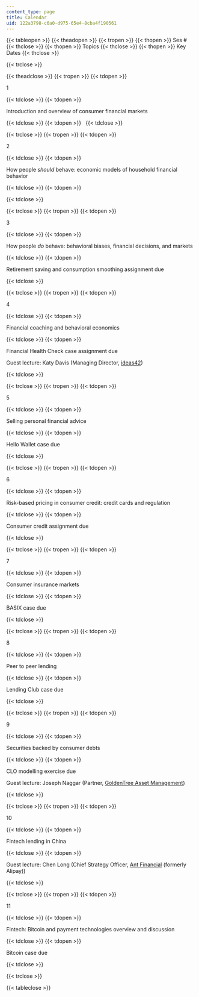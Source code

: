 ```yaml
---
content_type: page
title: Calendar
uid: 122a3798-c6a0-d975-65e4-8cba4f190561
---
```


{{< tableopen >}}
{{< theadopen >}}
{{< tropen >}}
{{< thopen >}}
Ses #
{{< thclose >}}
{{< thopen >}}
Topics
{{< thclose >}}
{{< thopen >}}
Key Dates
{{< thclose >}}

{{< trclose >}}

{{< theadclose >}}
{{< tropen >}}
{{< tdopen >}}


1


{{< tdclose >}}
{{< tdopen >}}


Introduction and overview of consumer financial markets


{{< tdclose >}}
{{< tdopen >}}
 
{{< tdclose >}}

{{< trclose >}}
{{< tropen >}}
{{< tdopen >}}


2


{{< tdclose >}}
{{< tdopen >}}


How people _should_ behave: economic models of household financial behavior


{{< tdclose >}}
{{< tdopen >}}



{{< tdclose >}}

{{< trclose >}}
{{< tropen >}}
{{< tdopen >}}


3


{{< tdclose >}}
{{< tdopen >}}


How people _do_ behave: behavioral biases, financial decisions, and markets


{{< tdclose >}}
{{< tdopen >}}


Retirement saving and consumption smoothing assignment due


{{< tdclose >}}

{{< trclose >}}
{{< tropen >}}
{{< tdopen >}}


4


{{< tdclose >}}
{{< tdopen >}}


Financial coaching and behavioral economics


{{< tdclose >}}
{{< tdopen >}}


Financial Health Check case assignment due

Guest lecture: Katy Davis (Managing Director, [ideas42](http://www.ideas42.org/))


{{< tdclose >}}

{{< trclose >}}
{{< tropen >}}
{{< tdopen >}}


5


{{< tdclose >}}
{{< tdopen >}}


Selling personal financial advice


{{< tdclose >}}
{{< tdopen >}}


Hello Wallet case due


{{< tdclose >}}

{{< trclose >}}
{{< tropen >}}
{{< tdopen >}}


6


{{< tdclose >}}
{{< tdopen >}}


Risk-based pricing in consumer credit: credit cards and regulation


{{< tdclose >}}
{{< tdopen >}}


Consumer credit assignment due


{{< tdclose >}}

{{< trclose >}}
{{< tropen >}}
{{< tdopen >}}


7


{{< tdclose >}}
{{< tdopen >}}


Consumer insurance markets


{{< tdclose >}}
{{< tdopen >}}


BASIX case due


{{< tdclose >}}

{{< trclose >}}
{{< tropen >}}
{{< tdopen >}}


8


{{< tdclose >}}
{{< tdopen >}}


Peer to peer lending


{{< tdclose >}}
{{< tdopen >}}


Lending Club case due


{{< tdclose >}}

{{< trclose >}}
{{< tropen >}}
{{< tdopen >}}


9


{{< tdclose >}}
{{< tdopen >}}


Securities backed by consumer debts


{{< tdclose >}}
{{< tdopen >}}


CLO modelling exercise due

Guest lecture: Joseph Naggar (Partner, [GoldenTree Asset Management](https://www.goldentree.com/))


{{< tdclose >}}

{{< trclose >}}
{{< tropen >}}
{{< tdopen >}}


10


{{< tdclose >}}
{{< tdopen >}}


Fintech lending in China


{{< tdclose >}}
{{< tdopen >}}


Guest lecture: Chen Long (Chief Strategy Officer, [Ant Financial](https://www.antfin.com/) (formerly Alipay))


{{< tdclose >}}

{{< trclose >}}
{{< tropen >}}
{{< tdopen >}}


11


{{< tdclose >}}
{{< tdopen >}}


Fintech: Bitcoin and payment technologies overview and discussion


{{< tdclose >}}
{{< tdopen >}}


Bitcoin case due


{{< tdclose >}}

{{< trclose >}}

{{< tableclose >}}